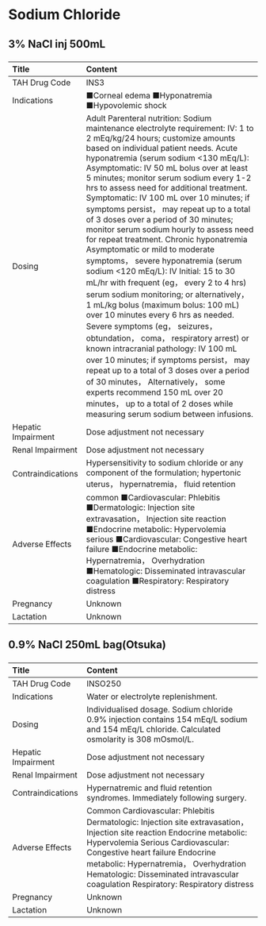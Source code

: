 # Sodium Chloride

## 3% NaCl inj 500mL

##### 

| Title              | Content                                                                                                                                                                                                                                                                                                                                                                                                                                                                                                                                                                                                                                                                                                                                                                                                                                                                                                                                                                                                                                                                                                                                                                                                                   |
|:-------------------|:--------------------------------------------------------------------------------------------------------------------------------------------------------------------------------------------------------------------------------------------------------------------------------------------------------------------------------------------------------------------------------------------------------------------------------------------------------------------------------------------------------------------------------------------------------------------------------------------------------------------------------------------------------------------------------------------------------------------------------------------------------------------------------------------------------------------------------------------------------------------------------------------------------------------------------------------------------------------------------------------------------------------------------------------------------------------------------------------------------------------------------------------------------------------------------------------------------------------------|
| TAH Drug Code      | INS3                                                                                                                                                                                                                                                                                                                                                                                                                                                                                                                                                                                                                                                                                                                                                                                                                                                                                                                                                                                                                                                                                                                                                                                                                      |
| Indications        | ■Corneal edema ■Hyponatremia ■Hypovolemic shock                                                                                                                                                                                                                                                                                                                                                                                                                                                                                                                                                                                                                                                                                                                                                                                                                                                                                                                                                                                                                                                                                                                                                                           |
| Dosing             | Adult Parenteral nutrition: Sodium maintenance electrolyte requirement: IV: 1 to 2 mEq/kg/24 hours; customize amounts based on individual patient needs. Acute hyponatremia (serum sodium <130 mEq/L): Asymptomatic: IV 50 mL bolus over at least 5 minutes; monitor serum sodium every 1-2 hrs to assess need for additional treatment. Symptomatic: IV 100 mL over 10 minutes; if symptoms persist， may repeat up to a total of 3 doses over a period of 30 minutes; monitor serum sodium hourly to assess need for repeat treatment. Chronic hyponatremia Asymptomatic or mild to moderate symptoms， severe hyponatremia (serum sodium <120 mEq/L): IV Initial: 15 to 30 mL/hr with frequent (eg， every 2 to 4 hrs) serum sodium monitoring; or alternatively， 1 mL/kg bolus (maximum bolus: 100 mL) over 10 minutes every 6 hrs as needed. Severe symptoms (eg， seizures， obtundation， coma， respiratory arrest) or known intracranial pathology: IV 100 mL over 10 minutes; if symptoms persist， may repeat up to a total of 3 doses over a period of 30 minutes， Alternatively， some experts recommend 150 mL over 20 minutes， up to a total of 2 doses while measuring serum sodium between infusions. |
| Hepatic Impairment | Dose adjustment not necessary                                                                                                                                                                                                                                                                                                                                                                                                                                                                                                                                                                                                                                                                                                                                                                                                                                                                                                                                                                                                                                                                                                                                                                                             |
| Renal Impairment   | Dose adjustment not necessary                                                                                                                                                                                                                                                                                                                                                                                                                                                                                                                                                                                                                                                                                                                                                                                                                                                                                                                                                                                                                                                                                                                                                                                             |
| Contraindications  | Hypersensitivity to sodium chloride or any component of the formulation; hypertonic uterus， hypernatremia， fluid retention                                                                                                                                                                                                                                                                                                                                                                                                                                                                                                                                                                                                                                                                                                                                                                                                                                                                                                                                                                                                                                                                                              |
| Adverse Effects    | common ■Cardiovascular: Phlebitis ■Dermatologic: Injection site extravasation， Injection site reaction ■Endocrine metabolic: Hypervolemia serious ■Cardiovascular: Congestive heart failure ■Endocrine metabolic: Hypernatremia， Overhydration ■Hematologic: Disseminated intravascular coagulation ■Respiratory: Respiratory distress                                                                                                                                                                                                                                                                                                                                                                                                                                                                                                                                                                                                                                                                                                                                                                                                                                                                                  |
| Pregnancy          | Unknown                                                                                                                                                                                                                                                                                                                                                                                                                                                                                                                                                                                                                                                                                                                                                                                                                                                                                                                                                                                                                                                                                                                                                                                                                   |
| Lactation          | Unknown                                                                                                                                                                                                                                                                                                                                                                                                                                                                                                                                                                                                                                                                                                                                                                                                                                                                                                                                                                                                                                                                                                                                                                                                                   |

## 0.9% NaCl 250mL bag(Otsuka)

##### 

| Title              | Content                                                                                                                                                                                                                                                                                                                           |
|:-------------------|:----------------------------------------------------------------------------------------------------------------------------------------------------------------------------------------------------------------------------------------------------------------------------------------------------------------------------------|
| TAH Drug Code      | INSO250                                                                                                                                                                                                                                                                                                                           |
| Indications        | Water or electrolyte replenishment.                                                                                                                                                                                                                                                                                               |
| Dosing             | Individualised dosage. Sodium chloride 0.9% injection contains 154 mEq/L sodium and 154 mEq/L chloride. Calculated osmolarity is 308 mOsmol/L.                                                                                                                                                                                    |
| Hepatic Impairment | Dose adjustment not necessary                                                                                                                                                                                                                                                                                                     |
| Renal Impairment   | Dose adjustment not necessary                                                                                                                                                                                                                                                                                                     |
| Contraindications  | Hypernatremic and fluid retention syndromes. Immediately following surgery.                                                                                                                                                                                                                                                       |
| Adverse Effects    | Common Cardiovascular: Phlebitis Dermatologic: Injection site extravasation， Injection site reaction Endocrine metabolic: Hypervolemia Serious Cardiovascular: Congestive heart failure Endocrine metabolic: Hypernatremia， Overhydration Hematologic: Disseminated intravascular coagulation Respiratory: Respiratory distress |
| Pregnancy          | Unknown                                                                                                                                                                                                                                                                                                                           |
| Lactation          | Unknown                                                                                                                                                                                                                                                                                                                           |

